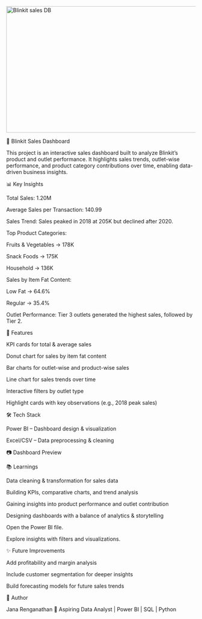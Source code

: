 <img width="584" height="336" alt="Blinkit sales DB" src="https://github.com/user-attachments/assets/32fa03a9-6b00-4df1-8b1c-9153c0c0f6d4" />

🛒 Blinkit Sales Dashboard

This project is an interactive sales dashboard built to analyze Blinkit’s product and outlet performance. It highlights sales trends, outlet-wise performance, and product category contributions over time, enabling data-driven business insights.

📊 Key Insights

Total Sales: 1.20M

Average Sales per Transaction: 140.99

Sales Trend: Sales peaked in 2018 at 205K but declined after 2020.

Top Product Categories:

Fruits & Vegetables → 178K

Snack Foods → 175K

Household → 136K

Sales by Item Fat Content:

Low Fat → 64.6%

Regular → 35.4%

Outlet Performance: Tier 3 outlets generated the highest sales, followed by Tier 2.

🚀 Features

KPI cards for total & average sales

Donut chart for sales by item fat content

Bar charts for outlet-wise and product-wise sales

Line chart for sales trends over time

Interactive filters by outlet type

Highlight cards with key observations (e.g., 2018 peak sales)

🛠️ Tech Stack

Power BI – Dashboard design & visualization

Excel/CSV – Data preprocessing & cleaning

📷 Dashboard Preview

📚 Learnings

Data cleaning & transformation for sales data

Building KPIs, comparative charts, and trend analysis

Gaining insights into product performance and outlet contribution

Designing dashboards with a balance of analytics & storytelling


Open the Power BI file.

Explore insights with filters and visualizations.

✨ Future Improvements

Add profitability and margin analysis

Include customer segmentation for deeper insights

Build forecasting models for future sales trends

👤 Author

Jana Renganathan
📍 Aspiring Data Analyst | Power BI | SQL | Python
